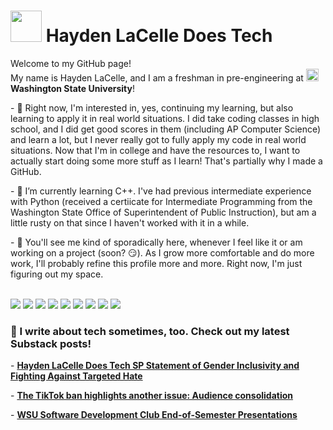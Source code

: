 <!--- Header --->
<h1><img src="https://substackcdn.com/image/fetch/w_96,c_limit,f_auto,q_auto:good,fl_progressive:steep/https%3A%2F%2Fsubstack-post-media.s3.amazonaws.com%2Fpublic%2Fimages%2F51553e4b-f9cf-4c4a-8e42-97d33d89245f_500x500.png" width="50"/> Hayden LaCelle Does Tech</h1>
<p>Welcome to my GitHub page!</br> My name is Hayden LaCelle, and I am a freshman in pre-engineering at <img src="https://upload.wikimedia.org/wikipedia/en/thumb/0/07/Washington_State_Cougars_logo.svg/1200px-Washington_State_Cougars_logo.svg.png" width="20"/> <b>Washington State University</b>!</p>
<!--- Mini biography --->
<p>- 👀 Right now, I'm interested in, yes, continuing my learning, but also learning to apply it in real world situations. I did take coding classes in high school, and I did get good scores in them (including AP Computer Science) and learn a lot, but I never really got to fully apply my code in real world situations. Now that I'm in college and have the resources to, I want to actually start doing some more stuff as I learn! That's partially why I made a GitHub.</p>
<p>- 🌱 I’m currently learning C++. I've had previous intermediate experience with Python (received a certiicate for Intermediate Programming from the Washington State Office of Superintendent of Public Instruction), but am a little rusty on that since I haven't worked with it in a while.</p>
<p>- 💞️ You'll see me kind of sporadically here, whenever I feel like it or am working on a project (soon? 😏). As I grow more comfortable and do more work, I'll probably refine this profile more and more. Right now, I'm just figuring out my space.</p>
<br>
<!--- Social Media Buttons --->
<a href="https://haydendoestech.com"><img src="https://img.shields.io/badge/website-000000?style=for-the-badge&logo=About.me&logoColor=white" /></a>
<a href="https://instagram.com/HaydenDoesTech"><img src="https://img.shields.io/badge/Instagram-E4405F?style=for-the-badge&logo=instagram&logoColor=white" /></a>
<a href="https://facebook.com/HaydenDoesTech"><img src="https://img.shields.io/badge/Facebook-1877F2?style=for-the-badge&logo=facebook&logoColor=white" /></a>
<a href="https://x.com/HaydenDoesTech"><img src="https://img.shields.io/badge/X-000000?style=for-the-badge&logo=x&logoColor=white" /></a>
<a href="https://www.threads.net/@haydendoestech"><img src="https://img.shields.io/badge/Threads-000000?style=for-the-badge&logo=Threads&logoColor=white" /></a>
<a href="https://www.tiktok.com/@haydendoestech"><img src="https://img.shields.io/badge/TikTok-000000?style=for-the-badge&logo=tiktok&logoColor=white" /></a>
<a href="https://www.youtube.com/@HaydenDoesTech"><img src="https://img.shields.io/badge/YouTube-FF0000?style=for-the-badge&logo=youtube&logoColor=white" /></a>
<a href="https://linkedin.com/in/haydenlacelle"><img src="https://img.shields.io/badge/LinkedIn-0077B5?style=for-the-badge&logo=linkedin&logoColor=white" /></a>
<a href="mailto:hello@haydendoestech.com"><img src="https://img.shields.io/badge/Microsoft_Outlook-0078D4?style=for-the-badge&logo=microsoft-outlook&logoColor=white" /></a>

<!--- Substack Posts --->
<h3>📌 I write about tech sometimes, too. Check out my latest Substack posts!</h3>
<p>- <a href="https://www.haydendoestech.com/p/hdtsp-gender-inclusivity"><b>Hayden LaCelle Does Tech SP Statement of Gender Inclusivity and Fighting Against Targeted Hate</b></a></p>
<p>- <a href="https://www.haydendoestech.com/p/tiktok-ban-audience-consolidation"><b>The TikTok ban highlights another issue: Audience consolidation</b></a></p>
<p>- <a href="https://www.haydendoestech.com/p/wsu-software-development-club-end"><b>WSU Software Development Club End-of-Semester Presentations</b></a></p>



<!--- README.md inspiration!
Inspiration from https://github.com/thmsgbrt/thmsgbrt for the cool header and in-text icon layout.
Inspiration from the default GitHub README.md thing for the mini biography.
Inspiration from https://github.com/abhisheknaiidu/abhisheknaiidu for the overall layout.
Used images from https://github.com/alexandresanlim/Badges4-README.md-Profile for the social media and website links. --->



















<!---
⠀⠀⠀⠀⠀⠀⠀⢀⣀⡀⠀⠀⠀⠀⠀⠀⠀⠀⠀⠀⠀⠀⣀⣤⣤⣀⠀⠀⠀⠀⠀⠀⠀⠀⠀⠀⠀⠀⠀⠀
⠀⠀⠀⠀⠀⡀⣰⡿⠛⠛⠿⢶⣦⣀⠀⢀⣀⣀⣀⣀⣠⡾⠋⠀⠀⠹⣷⣄⣤⣶⡶⠿⠿⣷⡄⠀⠀⠀⠀⠀
⠀⠀⠀⠀⠀⢰⣿⠁⠀⠀⠀⠀⠈⠙⠛⠛⠋⠉⠉⢹⡟⠁⠀⠀⣀⣀⠘⣿⠉⠀⠀⠀⠀⠘⣿⠀⠀⠀⠀⠀
⠀⠀⠀⠀⠀⢸⣿⠀⠀⠀⠀⠀⠀⠀⠀⠀⠀⠀⠀⣿⠁⠀⠀⣾⡋⣽⠿⠛⠿⢶⣤⣤⣤⣤⣿⠀⠀⠀⠀⠀
⠀⠀⠀⠀⠀⢸⣿⡴⠀⠀⠀⠀⠀⠀⠀⠀⠀⠀⠀⢻⣄⡀⠀⢈⣻⡏⠀⠀⠀⠀⣿⣀⠀⠈⠙⣷⠀⠀⠀⠀
⠀⠀⠀⠀⠀⣰⡿⠁⠀⠀⠀⠀⠀⠀⠀⠀⠀⠀⠀⠀⠙⠛⠛⠛⠙⢷⣄⣀⣀⣼⣏⣿⠀⠀⢀⣿⠀⠀⠀⠀
⠀⠀⠀⠀⢸⡟⠀⠀⠀⠀⠀⠀⠀⠀⠀⠀⠀⠀⠀⠀⠀⠀⠀⠀⠀⠀⠉⠙⣿⡉⠉⠁⢀⣠⣿⡇⠀⠀⠀⠀
⠀⠀⠀⠀⣿⠃⠀⠀⠀⠀⠀⠀⠀⠀⠀⠀⠀⠀⠀⠀⠀⠀⠀⠀⠀⠀⠀⠀⠈⠛⠗⠾⠟⠋⢹⣷⠀⠀⠀⠀
⢀⣤⣤⣤⣿⣤⣄⠀⠀⠀⠴⠚⠲⠄⠀⠀⠀⠀⠀⠀⠀⠀⠀⠀⠀⠀⣠⣶⡆⠀⠀⠀⠀⢀⣈⣿⣀⣀⡀⠀
⠀⠀⠀⠈⣿⣠⣾⠟⠛⢷⡄⠀⠀⠀⠀⠀⠀⠀⡤⠶⢦⡀⠀⠀⠀⠀⠹⠯⠃⠀⠀⠀⠈⠉⢩⡿⠉⠉⠉⠁
⠀⠀⣤⡶⠿⣿⣇⠀⠀⠸⣷⠀⠀⠀⠀⠀⠀⠀⠓⠶⠞⠃⠀⠀⠀⠀⠀⠀⠀⠀⠀⠀⠀⢤⣼⣯⣀⣀⠀⠀
⠀⢰⣯⠀⠀⠈⠻⠀⠀⠀⣿⣶⣤⣄⠀⠀⠀⠀⠀⠀⠀⠀⠀⠀⠀⠀⠀⠀⠀⠀⠀⠀⠀⣰⡿⠁⠉⠉⠁⠀
⠀⠀⠙⣷⣄⠀⠀⠀⠀⠀⢀⣀⣀⠙⢿⣆⠀⠀⠀⠀⠀⠀⠀⠀⠀⠀⠀⠀⠀⠀⠀⢈⣿⡿⢷⣄⡀⠀⠀⠀
⠀⠀⠀⠈⠙⣷⠀⠀⠀⣴⠟⠉⠉⠀⠀⣿⣀⣀⠀⠀⠀⠀⠀⠀⠀⠀⢀⣀⣠⣤⣾⠟⠉⠀⠀⠈⠉⠀⠀⠀
⠀⠀⠀⠀⠰⣿⠀⠀⠀⠙⢧⣤⡶⠟⢀⣿⠛⢟⡟⡯⠽⢶⡶⠾⢿⣻⣏⣹⡏⣁⡿⠀⠀⠀⠀⠀⠀⠀⠀⠀
⠀⠀⠀⠀⠀⠹⣷⣄⠀⠀⠀⠀⠀⣠⣾⠏⠀⠀⠙⠛⠛⠋⠀⠀⢀⣽⠟⠛⠖⠛⠀⠀⠀⠀⠀⠀⠀⠀⠀⠀
⠀⠀⠀⠀⠀⠀⠀⠙⠻⠷⠶⠿⠟⠋⠹⣷⣤⣀⡀⠄⣡⣀⣠⣴⡿⠁⠀⠀⠀⠀⠀⠀⠀⠀⠀⠀⠀⠀⠀⠀
⠀⠀⠀⠀⠀⠀⠀⠀⠀⠀⠀⠀⠀⠀⠀⠈⠳⣍⣉⣻⣏⣉⣡⠞⠁⠀⠀⠀⠀⠀⠀⠀⠀⠀⠀⠀⠀⠀⠀⠀
⠀⠀⠀⠀⠀⠀⠀⠀⠀⠀⠀⠀⠀⠀⠀⠀⠀⠀⠀⠀⠈⠁⠀⠀⠀⠀⠀⠀⠀⠀⠀⠀⠀⠀⠀⠀⠀⠀⠀⠀
--->
